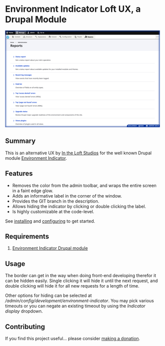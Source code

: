 # Environment Indicator Loft UX, a Drupal Module

![Environment Indicator Loft](images/indicator.png)

## Summary

This is an alternative UX by [In the Loft Studios](http://intheloftstudios.com) for the well known Drupal module [Environment Indicator](https://www.drupal.org/project/environment_indicator).

## Features

* Removes the color from the admin toolbar, and wraps the entire screen in a faint edge glow.
* Adds an informative label in the corner of the window.
* Provides the GIT branch in the description.
* Allows hiding the indicator by clicking or double clicking the label.
* Is highly customizable at the code-level.

See [installing](@installing) and [configuring](@configuring) to get started.

## Requirements

1. [Environment Indicator Drupal module](https://www.drupal.org/project/environment_indicator)

## Usage

The border can get in the way when doing front-end developing therefor it can be hidden easily. Single clicking it will hide it until the next request, and double clicking will hide it for all new requests for a length of time.

Other options for hiding can be selected at _/admin/config/development/environment-indicator_. You may pick various timeouts or you can negate an existing timeout by using the _Indicator display_ dropdown.

## Contributing

If you find this project useful... please consider [making a donation](https://www.paypal.com/cgi-bin/webscr?cmd=_s-xclick&hosted_button_id=4E5KZHDQCEUV8&item_name=Gratitude%20for%20aklump%2Fenvironment_indicator_loft).
